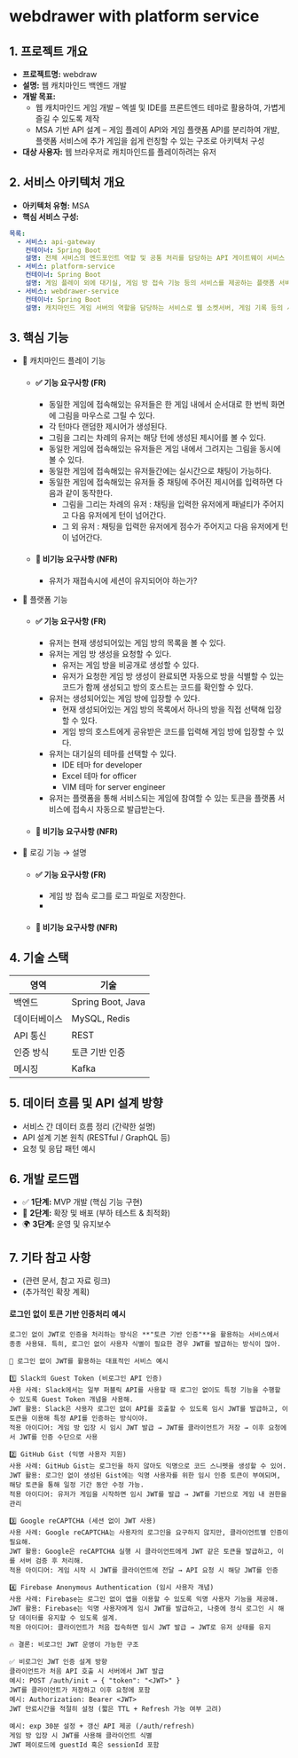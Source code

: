 # webdrawer with platform service

## 1. 프로젝트 개요

- **프로젝트명:** webdraw
- **설명:** 웹 캐치마인드 백엔드 개발
- **개발 목표:**
  - 웹 캐치마인드 게임 개발 – 엑셀 및 IDE를 프론트엔드 테마로 활용하여, 가볍게 즐길 수 있도록 제작
  - MSA 기반 API 설계 – 게임 플레이 API와 게임 플랫폼 API를 분리하여 개발, 플랫폼 서비스에 추가 게임을 쉽게 런칭할 수 있는 구조로 아키텍처 구성
- **대상 사용자:** 웹 브라우저로 캐치마인드를 플레이하려는 유저

## 2. 서비스 아키텍처 개요

- **아키텍처 유형:** MSA
- **핵심 서비스 구성:**

```yaml
목록:
  - 서비스: api-gateway
    컨테이너: Spring Boot
    설명: 전체 서비스의 엔드포인트 역할 및 공통 처리를 담당하는 API 게이트웨이 서비스
  - 서비스: platform-service
    컨테이너: Spring Boot
    설명: 게임 플레이 외에 대기실, 게임 방 접속 기능 등의 서비스를 제공하는 플랫폼 서비스
  - 서비스: webdrawer-service
    컨테이너: Spring Boot
    설명: 캐치마인드 게임 서버의 역할을 담당하는 서비스로 웹 소켓서버, 게임 기록 등의 서비스를 담당
```

## 3. 핵심 기능

- 🔹 캐치마인드 플레이 기능
  - #### ✅ 기능 요구사항 (FR)
    - 동일한 게임에 접속해있는 유저들은 한 게임 내에서 순서대로 한 번씩 화면에 그림을 마우스로 그릴 수 있다.
    - 각 턴마다 랜덤한 제시어가 생성된다. 
    - 그림을 그리는 차례의 유저는 해당 턴에 생성된 제시어를 볼 수 있다.
    - 동일한 게임에 접속해있는 유저들은 게임 내에서 그려지는 그림을 동시에 볼 수 있다.
    - 동일한 게임에 접속해있는 유저들간에는 실시간으로 채팅이 가능하다.
    - 동일한 게임에 접속해있는 유저들 중 채팅에 주어진 제시어를 입력하면 다음과 같이 동작한다.
      - 그림을 그리는 차례의 유저 : 채팅을 입력한 유저에게 패널티가 주어지고 다음 유저에게 턴이 넘어간다.
      - 그 외 유저 : 채팅을 입력한 유저에게 점수가 주어지고 다음 유저에게 턴이 넘어간다.

  - #### 🚀 비기능 요구사항 (NFR)
    - 유저가 재접속시에 세션이 유지되어야 하는가?

- 🔹 플랫폼 기능
  - #### ✅ 기능 요구사항 (FR)
    - 유저는 현재 생성되어있는 게임 방의 목록을 볼 수 있다.
    - 유저는 게임 방 생성을 요청할 수 있다.
      - 유저는 게임 방을 비공개로 생성할 수 있다.
      - 유저가 요청한 게임 방 생성이 완료되면 자동으로 방을 식별할 수 있는 코드가 함께 생성되고 방의 호스트는 코드를 확인할 수 있다.
    - 유저는 생성되어있는 게임 방에 입장할 수 있다.
      - 현재 생성되어있는 게임 방의 목록에서 하나의 방을 직접 선택해 입장할 수 있다.
      - 게임 방의 호스트에게 공유받은 코드를 입력해 게임 방에 입장할 수 있다.
    - 유저는 대기실의 테마를 선택할 수 있다.
      - IDE 테마 for developer
      - Excel 테마 for officer
      - VIM 테마 for server engineer
    - 유저는 플랫폼을 통해 서비스되는 게임에 참여할 수 있는 토큰을 플랫폼 서비스에 접속시 자동으로 발급받는다.
  - #### 🚀 비기능 요구사항 (NFR)

- 🔹 로깅 기능 → 설명
  - #### ✅ 기능 요구사항 (FR)
    - 게임 방 접속 로그를 로그 파일로 저장한다.
    - 

  - #### 🚀 비기능 요구사항 (NFR)

## 4. 기술 스택

| 영역          | 기술                |
|-------------|-------------------|
| 백엔드         | Spring Boot, Java |
| 데이터베이스      | MySQL, Redis      |
| API 통신      | REST              |
| 인증 방식       | 토큰 기반 인증          |
| 메시징         | Kafka             |

## 5. 데이터 흐름 및 API 설계 방향

- 서비스 간 데이터 흐름 정리 (간략한 설명)
- API 설계 기본 원칙 (RESTful / GraphQL 등)
- 요청 및 응답 패턴 예시

## 6. 개발 로드맵

- ✅ **1단계:** MVP 개발 (핵심 기능 구현)
- 🚀 **2단계:** 확장 및 배포 (부하 테스트 & 최적화)
- 🌍 **3단계:** 운영 및 유지보수

## 7. 기타 참고 사항

- (관련 문서, 참고 자료 링크)
- (추가적인 확장 계획)

#### 로그인 없이 토큰 기반 인증처리 예시
```
로그인 없이 JWT로 인증을 처리하는 방식은 **"토큰 기반 인증"**을 활용하는 서비스에서 종종 사용돼. 특히, 로그인 없이 사용자 식별이 필요한 경우 JWT를 발급하는 방식이 많아.

🚀 로그인 없이 JWT를 활용하는 대표적인 서비스 예시

1️⃣ Slack의 Guest Token (비로그인 API 인증)
사용 사례: Slack에서는 일부 퍼블릭 API를 사용할 때 로그인 없이도 특정 기능을 수행할 수 있도록 Guest Token 개념을 사용해.
JWT 활용: Slack은 사용자 로그인 없이 API를 호출할 수 있도록 임시 JWT를 발급하고, 이 토큰을 이용해 특정 API를 인증하는 방식이야.
적용 아이디어: 게임 방 입장 시 임시 JWT 발급 → JWT를 클라이언트가 저장 → 이후 요청에서 JWT를 인증 수단으로 사용

2️⃣ GitHub Gist (익명 사용자 지원)
사용 사례: GitHub Gist는 로그인을 하지 않아도 익명으로 코드 스니펫을 생성할 수 있어.
JWT 활용: 로그인 없이 생성된 Gist에는 익명 사용자를 위한 임시 인증 토큰이 부여되며, 해당 토큰을 통해 일정 기간 동안 수정 가능.
적용 아이디어: 유저가 게임을 시작하면 임시 JWT를 발급 → JWT를 기반으로 게임 내 권한을 관리

3️⃣ Google reCAPTCHA (세션 없이 JWT 사용)
사용 사례: Google reCAPTCHA는 사용자의 로그인을 요구하지 않지만, 클라이언트별 인증이 필요해.
JWT 활용: Google은 reCAPTCHA 실행 시 클라이언트에게 JWT 같은 토큰을 발급하고, 이를 서버 검증 후 처리해.
적용 아이디어: 게임 시작 시 JWT를 클라이언트에 전달 → API 요청 시 해당 JWT를 인증

4️⃣ Firebase Anonymous Authentication (임시 사용자 개념)
사용 사례: Firebase는 로그인 없이 앱을 이용할 수 있도록 익명 사용자 기능을 제공해.
JWT 활용: Firebase는 익명 사용자에게 임시 JWT를 발급하고, 나중에 정식 로그인 시 해당 데이터를 유지할 수 있도록 설계.
적용 아이디어: 클라이언트가 처음 접속하면 임시 JWT 발급 → JWT로 유저 상태를 유지

🔥 결론: 비로그인 JWT 운영이 가능한 구조

✅ 비로그인 JWT 인증 설계 방향
클라이언트가 처음 API 호출 시 서버에서 JWT 발급
예시: POST /auth/init → { "token": "<JWT>" }
JWT를 클라이언트가 저장하고 이후 요청에 포함
예시: Authorization: Bearer <JWT>
JWT 만료시간을 적절히 설정 (짧은 TTL + Refresh 가능 여부 고려)

예시: exp 30분 설정 + 갱신 API 제공 (/auth/refresh)
게임 방 입장 시 JWT를 사용해 클라이언트 식별
JWT 페이로드에 guestId 혹은 sessionId 포함
```
